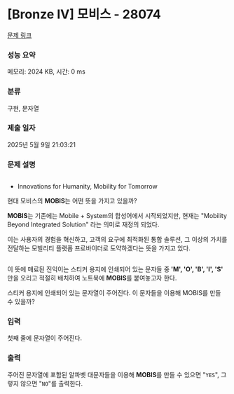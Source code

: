 # [Bronze IV] 모비스 - 28074 

[문제 링크](https://www.acmicpc.net/problem/28074) 

### 성능 요약

메모리: 2024 KB, 시간: 0 ms

### 분류

구현, 문자열

### 제출 일자

2025년 5월 9일 21:03:21

### 문제 설명

<p style="text-align: center;"><img alt="" src="https://upload.acmicpc.net/51823df7-804b-407c-8eb5-e961f749b14b/-/preview/"></p>

<ul>
	<li>Innovations for Humanity, Mobility for Tomorrow</li>
</ul>

<p>현대 모비스의 <strong>MOBIS</strong>는 어떤 뜻을 가지고 있을까?</p>

<p><strong>MOBIS</strong>는 기존에는 Mobile + System의 합성어에서 시작되었지만, 현재는 "Mobility Beyond Integrated Solution" 라는 의미로 재정의 되었다.</p>

<p>이는 사용자의 경험을 혁신하고, 고객의 요구에 최적화된 통합 솔루션, 그 이상의 가치를 전달하는 모빌리티 플랫폼 프로바이더로 도약하겠다는 뜻을 가지고 있다.</p>

<p style="text-align: center;"><img alt="" src="https://upload.acmicpc.net/f063b3ab-292d-414a-8eac-138120522923/-/preview/"></p>

<p>이 뜻에 매료된 진익이는 스티커 용지에 인쇄되어 있는 문자들 중<strong> 'M', 'O', 'B', 'I', 'S' </strong>만을 오리고 적절히 배치하여 노트북에 <strong>MOBIS</strong>를 붙여놓고자 한다.</p>

<p>스티커 용지에 인쇄되어 있는 문자열이 주어진다. 이 문자들을 이용해 MOBIS를 만들 수 있을까?</p>

### 입력 

 <p>첫째 줄에 문자열이 주어진다.</p>

### 출력 

 <p>주어진 문자열에 포함된 알파벳 대문자들을 이용해 <strong>MOBIS</strong>를 만들 수 있으면 "<code>YES</code>", 그렇지 않으면 "<code>NO</code>"를 출력한다.</p>

